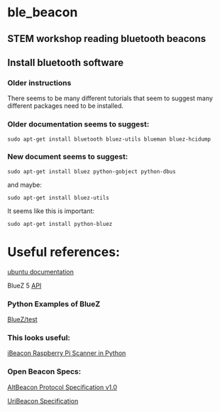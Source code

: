 # ble_beacon
## STEM workshop reading bluetooth beacons


## Install bluetooth software
### Older instructions
There seems to be many different tutorials that seem to suggest many different packages need to be installed.

### Older documentation seems to suggest:
```
sudo apt-get install bluetooth bluez-utils blueman bluez-hcidump
```
### New document seems to suggest:
```
sudo apt-get install bluez python-gobject python-dbus
```
and maybe:
```
sudo apt-get install bluez-utils
```
It seems like this is important:
```
sudo apt-get install python-bluez
```
# Useful references:

[ubuntu documentation](https://help.ubuntu.com/community/BluetoothSetup)

BlueZ 5 [API](http://www.bluez.org/bluez-5-api-introduction-and-porting-guide/)

### Python Examples of BlueZ
[BlueZ/test](https://github.com/aguedes/bluez/tree/master/test)

### This looks useful:
[iBeacon Raspberry Pi Scanner in Python](http://www.switchdoc.com/2014/08/ibeacon-raspberry-pi-scanner-python/)

### Open Beacon Specs:
[AltBeacon Protocol Specification v1.0](https://github.com/AltBeacon/spec)

[UriBeacon Specification](https://github.com/google/uribeacon/tree/master/specification)


